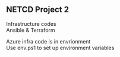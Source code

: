 NETCD Project 2
----
Infrastructure codes   
Ansible & Terraform  
  
Azure infra code is in envrionment  
Use env.ps1 to set up environment variables  